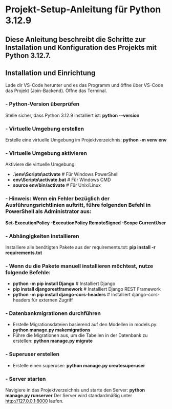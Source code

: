 # Projekt-Setup-Anleitung für Python 3.12.9
## Diese Anleitung beschreibt die Schritte zur Installation und Konfiguration des Projekts mit Python 3.12.7.

## Installation und Einrichtung
  Lade dir VS-Code herunter und es das Programm und öffne über VS-Code das Projekt (Join-Backend). Öffne das Terminal.


### - Python-Version überprüfen
  Stelle sicher, dass Python 3.12.9 installiert ist:
  **python --version**

### - Virtuelle Umgebung erstellen
  Erstelle eine virtuelle Umgebung im Projektverzeichnis:
  **python -m venv env**

### - Virtuelle Umgebung aktivieren
   Aktiviere die virtuelle Umgebung:
  - **.\env\Scripts\activate**  # Für Windows PowerShell
  - **env\Scripts\activate.bat**  # Für Windows CMD
  - **source env/bin/activate**  # Für Unix/Linux

### - Hinweis: Wenn ein Fehler bezüglich der Ausführungsrichtlinien auftritt, führe folgenden Befehl in PowerShell als Administrator aus:
  **Set-ExecutionPolicy -ExecutionPolicy RemoteSigned -Scope CurrentUser**

### - Abhängigkeiten installieren
  Installiere alle benötigten Pakete aus der requirements.txt:
  **pip install -r requirements.txt**

### - Wenn du die Pakete manuell installieren möchtest, nutze folgende Befehle:
 - **python -m pip install Django**  # Installiert Django
 - **pip install djangorestframework**  # Installiert Django REST Framework
 - **python -m pip install django-cors-headers**  # Installiert django-cors-headers für externen Zugriff

### - Datenbankmigrationen durchführen
  - Erstelle Migrationsdateien basierend auf den Modellen in models.py:
  **python manage.py makemigrations** 
  - Führe die Migrationen aus, um die Tabellen in der Datenbank zu erstellen:
  **python manage.py migrate**

### - Superuser erstellen
  - Erstelle einen superuser:
  **python manage.py createsuperuser** 
  
### - Server starten
  Navigiere in das Projektverzeichnis und starte den Server:
  **python manage.py runserver**
  Der Server wird standardmäßig unter http://127.0.0.1:8000 laufen.
